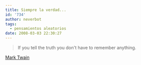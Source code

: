 ```yaml
---
title: Siempre la verdad...
id: '734'
author: neverbot
tags:
  - pensamientos aleatorios
date: 2008-03-03 22:30:27
---
```


> If you tell the truth you don't have to remember anything.

[Mark Twain](http://en.wikipedia.org/wiki/Mark_Twain)